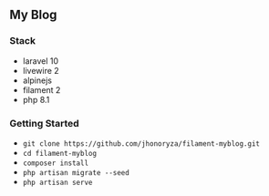 ## My Blog

### Stack
- laravel 10
- livewire 2
- alpinejs
- filament 2
- php 8.1

### Getting Started
- `git clone https://github.com/jhonoryza/filament-myblog.git`
- `cd filament-myblog`
- `composer install`
- `php artisan migrate --seed`
- `php artisan serve`